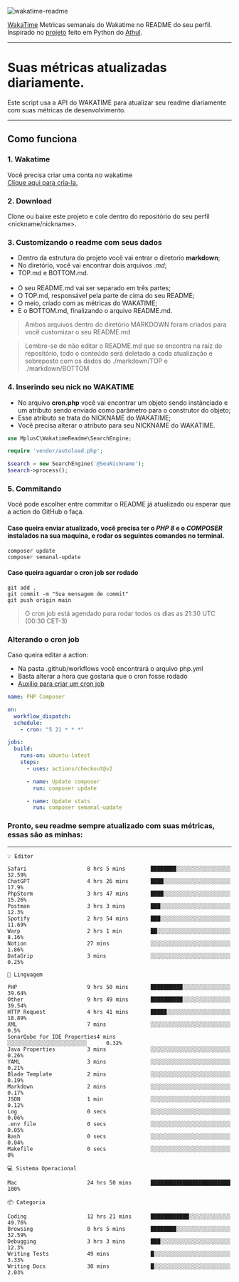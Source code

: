 ![wakatime-readme](https://socialify.git.ci/bymatheus/wakatime-readme/image?description=1&descriptionEditable=M%C3%A9tricas%20semanais%20do%20Wakatime%20no%20seu%20README%20de%20perfil.&font=KoHo&forks=1&language=1&owner=1&pattern=Signal&stargazers=1&theme=Dark)

[WakaTime](https://wakatime.com) Metricas semanais do Wakatime no README do seu perfil. <br>
Inspirado no [projeto](https://github.com/athul/waka-readme) feito em Python do [Athul](https://github.com/athul).
___

# Suas métricas atualizadas diariamente.
Este script usa a API do WAKATIME para atualizar seu readme diariamente com suas métricas de desenvolvimento.

___

## Como funciona

### 1. Wakatime
Você precisa criar uma conta no wakatime <br>
[Clique aqui para cria-la.](https://wakatime.com) 

### 2. Download
Clone ou baixe este projeto e cole dentro do repositório do seu perfil <nickname/nickname>.

### 3. Customizando o readme com seus dados
- Dentro da estrutura do projeto você vai entrar o diretorio **markdown**;  
- No diretório, você vai encontrar dois arquivos *.md*;
- TOP.md e BOTTOM.md.
<br><br>
- O seu README.md vai ser separado em três partes; 
- O TOP.md, responsável pela parte de cima do seu README;
- O meio, criado com as métricas do WAKATIME;
- E o BOTTOM.md, finalizando o arquivo README.md.<br>

> Ambos arquivos dentro do diretório MARKDOWN foram criados para você customizar o seu README.md

> Lembre-se de não editar o README.md que se encontra na raiz do repositório, todo o conteúdo será deletado a cada atualização e sobreposto com os dados do ./markdown/TOP e ./markdown/BOTTOM

### 4. Inserindo seu nick no WAKATIME
- No arquivo **cron.php** você vai encontrar um objeto sendo instânciado e um atributo sendo enviado como parâmetro para o construtor do objeto;
- Esse atributo se trata do NICKNAME do WAKATIME;
- Você precisa alterar o atributo para seu NICKNAME do WAKATIME.

```php
use MplusC\WakatimeReadme\SearchEngine;

require 'vendor/autoload.php';

$search = new SearchEngine('@SeuNickname');
$search->process();
```

### 5. Commitando
Você pode escolher entre commitar o README já atualizado ou esperar que a action do GitHub o faça. <br>

#### Caso queira enviar atualizado, você precisa ter o *PHP 8* e o *COMPOSER* instalados na sua maquina, e rodar os seguintes comandos no terminal.
```composer
composer update
composer semanal-update 
```

#### Caso queira aguardar o cron job ser rodado 
```git 
git add .
git commit -m "Sua mensagem de commit"
git push origin main
```

>O cron job está agendado para rodar todos os dias as 21:30 UTC (00:30 CET-3) 

### Alterando o cron job
Caso queira editar a action:

- Na pasta .github/workflows você encontrará o arquivo php.yml
- Basta alterar a hora que gostaria que o cron fosse rodado
- [Auxilio para criar um cron job](https://crontab.guru)

```yml
name: PHP Composer

on:
  workflow_dispatch:
  schedule:
    - cron: "5 21 * * *"

jobs:
  build:
    runs-on: ubuntu-latest
    steps:
      - uses: actions/checkout@v2

      - name: Update composer
        run: composer update

      - name: Update stats
        run: composer semanal-update
```

### Pronto, seu readme sempre atualizado com suas métricas, essas são as minhas:

___
```text
💡 Editor

Safari                   8 hrs 5 mins        ████████░░░░░░░░░░░░░░░░░     32.59%
ChatGPT                  4 hrs 26 mins       ████░░░░░░░░░░░░░░░░░░░░░      17.9%
PhpStorm                 3 hrs 47 mins       ████░░░░░░░░░░░░░░░░░░░░░     15.26%
Postman                  3 hrs 3 mins        ███░░░░░░░░░░░░░░░░░░░░░░      12.3%
Spotify                  2 hrs 54 mins       ███░░░░░░░░░░░░░░░░░░░░░░     11.69%
Warp                     2 hrs 1 min         ██░░░░░░░░░░░░░░░░░░░░░░░      8.16%
Notion                   27 mins             ░░░░░░░░░░░░░░░░░░░░░░░░░      1.86%
DataGrip                 3 mins              ░░░░░░░░░░░░░░░░░░░░░░░░░      0.25%
```
```text
💬 Linguagem

PHP                      9 hrs 50 mins       ██████████░░░░░░░░░░░░░░░     39.64%
Other                    9 hrs 49 mins       ██████████░░░░░░░░░░░░░░░     39.54%
HTTP Request             4 hrs 41 mins       █████░░░░░░░░░░░░░░░░░░░░     18.89%
XML                      7 mins              ░░░░░░░░░░░░░░░░░░░░░░░░░       0.5%
SonarQube for IDE Properties4 mins              ░░░░░░░░░░░░░░░░░░░░░░░░░      0.32%
Java Properties          3 mins              ░░░░░░░░░░░░░░░░░░░░░░░░░      0.26%
YAML                     3 mins              ░░░░░░░░░░░░░░░░░░░░░░░░░      0.21%
Blade Template           2 mins              ░░░░░░░░░░░░░░░░░░░░░░░░░      0.19%
Markdown                 2 mins              ░░░░░░░░░░░░░░░░░░░░░░░░░      0.17%
JSON                     1 min               ░░░░░░░░░░░░░░░░░░░░░░░░░      0.12%
Log                      0 secs              ░░░░░░░░░░░░░░░░░░░░░░░░░      0.06%
.env file                0 secs              ░░░░░░░░░░░░░░░░░░░░░░░░░      0.05%
Bash                     0 secs              ░░░░░░░░░░░░░░░░░░░░░░░░░      0.04%
Makefile                 0 secs              ░░░░░░░░░░░░░░░░░░░░░░░░░         0%
```
```text
💻 Sistema Operacional

Mac                      24 hrs 50 mins      █████████████████████████       100%
```
```text
📦 Categoria

Coding                   12 hrs 21 mins      ████████████░░░░░░░░░░░░░     49.76%
Browsing                 8 hrs 5 mins        ████████░░░░░░░░░░░░░░░░░     32.59%
Debugging                3 hrs 3 mins        ███░░░░░░░░░░░░░░░░░░░░░░      12.3%
Writing Tests            49 mins             █░░░░░░░░░░░░░░░░░░░░░░░░      3.33%
Writing Docs             30 mins             █░░░░░░░░░░░░░░░░░░░░░░░░      2.03%
```
